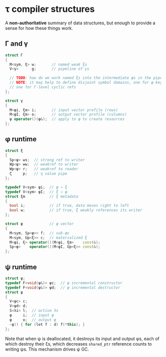 # τ compiler structures
A **non-authoritative** summary of data structures, but enough to provide a sense for how these things work.


## Γ and γ
```cpp
struct Γ
{
  M<sym, ξ> w;       // named weak ξs
  V<γ>      g;       // pipeline of γs

  // TODO: how do we work named ξs into the intermediate φs in the pipeline?
  // NOTE: it may help to define disjoint symbol domains, one for φ keys and
  // one for Γ-level cyclic refs
};

struct γ
{
  M<φi, ξm> i;       // input vector profile (rows)
  M<φI, ξm> o;       // output vector profile (columns)
  ψ operator()(φ&);  // apply to φ to create resources
};
```


## φ runtime
```cpp
struct ξ
{
  Sp<ψ> ws;  // strong ref to writer
  Wp<ψ> ww;  // weakref to writer
  Wp<ψ> r;   // weakref to reader
  ζ     p;   // η value pipe
};

typedef V<sym> φi;  // φ → ξ
typedef V<sym> φI;  // ξ → φ
struct ξm           // ξ metadata
{
  bool i;           // if true, data moves right to left
  bool w;           // if true, ξ weakly references its writer
};

struct φ            // φ vector
{
  M<sym, Sp<φ>> f;  // sub-φs
  M<sym, Up<ξ>> c;  // materialized ξ
  M<φi, ξ> operator()(M<φi, ξm>    const&);
  Sp<φ>    operator()(M<φI, Up<ξ>> const&);
};
```


## ψ runtime
```cpp
struct ψ;
typedef F<void(ψ&)> ψc;  // ψ incremental constructor
typedef F<void(ψ&)> ψd;  // ψ incremental destructor
struct ψ
{
  V<ψc> c;
  V<ψd> d;
  S<λi> l;  // active λs
  φ     i;  // input φ
  φ     o;  // output φ
  ~ψ() { for (let f : d) f(*this); }
};
```

Note that when ψ is deallocated, it destroys its input and output φs, each of which destroy their ξs, which decreases `shared_ptr` reference counts to writing ψs. This mechanism drives ψ GC.
